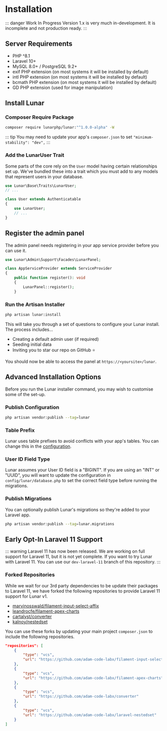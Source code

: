 # Installation

::: danger Work In Progress
Version 1.x is very much in-development. It is incomplete and not production ready.
:::

## Server Requirements

- PHP ^8.1
- Laravel 10+
- MySQL 8.0+ / PostgreSQL 9.2+
- exif PHP extension (on most systems it will be installed by default)
- intl PHP extension (on most systems it will be installed by default)
- bcmath PHP extension (on most systems it will be installed by default)
- GD PHP extension (used for image manipulation)

## Install Lunar

### Composer Require Package

```sh
composer require lunarphp/lunar:"^1.0.0-alpha" -W
```

::: tip
You may need to update your app's `composer.json` to set `"minimum-stability": "dev",`
:::

### Add the LunarUser Trait

Some parts of the core rely on the `User` model having certain relationships set up. We've bundled these into a trait which you must add to any models that represent users in your database.

```php
use Lunar\Base\Traits\LunarUser;
// ...

class User extends Authenticatable
{
    use LunarUser;
    // ...
}
```

## Register the admin panel

The admin panel needs registering in your app service provider before you can use it.

```php
use Lunar\Admin\Support\Facades\LunarPanel;

class AppServiceProvider extends ServiceProvider
{
    public function register(): void
    {
        LunarPanel::register();
    }
```

### Run the Artisan Installer

```sh
php artisan lunar:install
```

This will take you through a set of questions to configure your Lunar install. The process includes...

- Creating a default admin user (if required)
- Seeding initial data
- Inviting you to star our repo on GitHub ⭐

You should now be able to access the panel at `https://<yoursite>/lunar`.

## Advanced Installation Options

Before you run the Lunar installer command, you may wish to customise some of the set-up.

### Publish Configuration

```sh
php artisan vendor:publish --tag=lunar
```

### Table Prefix

Lunar uses table prefixes to avoid conflicts with your app's tables. You can change this in the [configuration](/core/configuration.html).

### User ID Field Type

Lunar assumes your User ID field is a "BIGINT". If you are using an "INT" or "UUID", you will want to update the configuration in `config/lunar/database.php` to set the correct field type before running the migrations.

### Publish Migrations

You can optionally publish Lunar's migrations so they're added to your Laravel app.

```sh
php artisan vendor:publish --tag=lunar.migrations
```

## Early Opt-In Laravel 11 Support

::: warning
Laravel 11 has now been released. We are working on full support for Laravel 11, but it is not yet complete. If you want to try Lunar with Laravel 11. 
You can use our `dev-laravel-11` branch of this repository.
:::

### Forked Repositories
While we wait for our 3rd party dependencies to be update their packages to Laravel 11, we have forked the following repositories to provide Laravel 11 support for Lunar v1.

- [marvinosswald/filament-input-select-affix](https://github.com/adam-code-labx/filament-input-select-affix)
- [leandrocfe/filament-apex-charts](https://github.com/adam-code-labx/filament-apex-charts)
- [cartalyst/converter](https://github.com/adam-code-labx/converter)
- [kalnoy/nestedset](https://github.com/adam-code-labx/laravel-nestedset)

You can use these forks by updating your main project `composer.json` to include the following repositories.

```json
"repositories": [
    {
        "type": "vcs",
        "url": "https://github.com/adam-code-labx/filament-input-select-affix"
    },
    {
        "type": "vcs",
        "url": "https://github.com/adam-code-labx/filament-apex-charts"
    },
    {
        "type": "vcs",
        "url": "https://github.com/adam-code-labx/converter"
    },
    {
        "type": "vcs",
        "url": "https://github.com/adam-code-labx/laravel-nestedset"
    }
]
```
